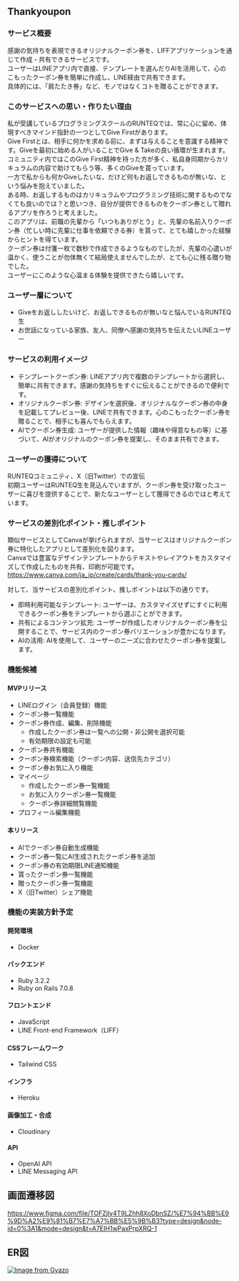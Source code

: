 ## Thankyoupon

### サービス概要
感謝の気持ちを表現できるオリジナルクーポン券を、LIFFアプリケーションを通じて作成・共有できるサービスです。  
ユーザーはLINEアプリ内で直接、テンプレートを選んだりAIを活用して、心のこもったクーポン券を簡単に作成し、LINE経由で共有できます。  
具体的には、「肩たたき券」など、モノではなくコトを贈ることができます。

### このサービスへの思い・作りたい理由
私が受講しているプログラミングスクールのRUNTEQでは、常に心に留め、体現すべきマインド指針の一つとしてGive Firstがあります。  
Give Firstとは、相手に何かを求める前に、まずは与えることを意識する精神です。Giveを最初に始める人がいることでGive & Takeの良い循環が生まれます。  
コミュニティ内ではこのGive First精神を持った方が多く、私自身同期からカリキュラムの内容で助けてもらう等、多くのGiveを貰っています。  
一方で私からも何かGiveしたいな、だけど何もお返しできるものが無いな、という悩みを抱えていました。  
ある時、お返しするものはカリキュラムやプログラミング技術に関するものでなくても良いのでは？と思いつき、自分が提供できるものをクーポン券として贈れるアプリを作ろうと考えました。  
このアプリは、前職の先輩から「いつもありがとう」と、先輩の名前入りクーポン券（忙しい時に先輩に仕事を依頼できる券）を貰って、とても嬉しかった経験からヒントを得ています。  
クーポン券は付箋一枚で数秒で作成できるようなものでしたが、先輩の心遣いが温かく、使うことが勿体無くて結局使えませんでしたが、とても心に残る贈り物でした。  
ユーザーにこのような心温まる体験を提供できたら嬉しいです。

### ユーザー層について
- Giveをお返ししたいけど、お返しできるものが無いなと悩んでいるRUNTEQ生
- お世話になっている家族、友人、同僚へ感謝の気持ちを伝えたいLINEユーザー

### サービスの利用イメージ
- テンプレートクーポン券: LINEアプリ内で複数のテンプレートから選択し、簡単に共有できます。感謝の気持ちをすぐに伝えることができるので便利です。
- オリジナルクーポン券: デザインを選択後、オリジナルなクーポン券の中身を記載してプレビュー後、LINEで共有できます。心のこもったクーポン券を贈ることで、相手にも喜んでもらえます。
- AIでクーポン券生成: ユーザーが提供した情報（趣味や得意なもの等）に基づいて、AIがオリジナルのクーポン券を提案し、そのまま共有できます。

### ユーザーの獲得について
RUNTEQコミュニティ、X（旧Twitter）での宣伝  
初期ユーザーはRUNTEQ生を見込んでいますが、クーポン券を受け取ったユーザーに喜びを提供することで、新たなユーザーとして獲得できるのではと考えています。

### サービスの差別化ポイント・推しポイント
類似サービスとしてCanvaが挙げられますが、当サービスはオリジナルクーポン券に特化したアプリとして差別化を図ります。  
Canvaでは豊富なデザインテンプレートからテキストやレイアウトをカスタマイズして作成したものを共有、印刷が可能です。   
https://www.canva.com/ja_jp/create/cards/thank-you-cards/

対して、当サービスの差別化ポイント、推しポイントは以下の通りです。
- 即時利用可能なテンプレート: ユーザーは、カスタマイズせずにすぐに利用できるクーポン券をテンプレートから選ぶことができます。
- 共有によるコンテンツ拡充: ユーザーが作成したオリジナルクーポン券を公開することで、サービス内のクーポン券バリエーションが豊かになります。
- AIの活用: AIを使用して、ユーザーのニーズに合わせたクーポン券を提案します。

### 機能候補

#### MVPリリース
- LINEログイン（会員登録）機能
- クーポン券一覧機能
- クーポン券作成、編集、削除機能
  - 作成したクーポン券は一覧への公開・非公開を選択可能
  - 有効期限の設定も可能
- クーポン券共有機能
- クーポン券検索機能（クーポン内容、送信先カテゴリ）
- クーポン券お気に入り機能
- マイページ
  - 作成したクーポン券一覧機能
  - お気に入りクーポン券一覧機能
  - クーポン券詳細閲覧機能
- プロフィール編集機能

#### 本リリース
- AIでクーポン券自動生成機能
- クーポン券一覧にAI生成されたクーポン券を追加
- クーポン券の有効期限LINE通知機能
- 貰ったクーポン券一覧機能
- 贈ったクーポン券一覧機能
- X（旧Twitter）シェア機能

### 機能の実装方針予定

#### 開発環境
- Docker

#### バックエンド
- Ruby 3.2.2
- Ruby on Rails 7.0.8

#### フロントエンド
- JavaScript
- LINE Front-end Framework（LIFF）

#### CSSフレームワーク
- Tailwind CSS

#### インフラ
- Heroku

#### 画像加工・合成
- Cloudinary

#### API
- OpenAI API
- LINE Messaging API

## 画面遷移図
https://www.figma.com/file/TOFZjly4T9LZhh8XoDbnSZ/%E7%94%BB%E9%9D%A2%E9%81%B7%E7%A7%BB%E5%9B%B3?type=design&node-id=0%3A1&mode=design&t=A7EIH1wPaxPrpXRQ-1

## ER図
[![Image from Gyazo](https://i.gyazo.com/6d661e7cb0fb5e1f24a7d534297d08db.png)](https://gyazo.com/6d661e7cb0fb5e1f24a7d534297d08db)